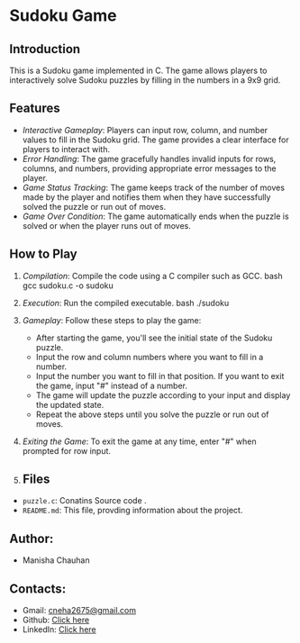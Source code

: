 # Sudoku Game

## Introduction
This is a Sudoku game implemented in C. The game allows players to interactively solve Sudoku puzzles by filling in the numbers in a 9x9 grid.

## Features
- *Interactive Gameplay*: Players can input row, column, and number values to fill in the Sudoku grid. The game provides a clear interface for players to interact with.
- *Error Handling*: The game gracefully handles invalid inputs for rows, columns, and numbers, providing appropriate error messages to the player.
- *Game Status Tracking*: The game keeps track of the number of moves made by the player and notifies them when they have successfully solved the puzzle or run out of moves.
- *Game Over Condition*: The game automatically ends when the puzzle is solved or when the player runs out of moves.
 
## How to Play
1. *Compilation*: Compile the code using a C compiler such as GCC.
    bash
    gcc sudoku.c -o sudoku
    
2. *Execution*: Run the compiled executable.
    bash
    ./sudoku
    
3. *Gameplay*: Follow these steps to play the game:
    - After starting the game, you'll see the initial state of the Sudoku puzzle.
    - Input the row and column numbers where you want to fill in a number.
    - Input the number you want to fill in that position. If you want to exit the game, input "#" instead of a number.
    - The game will update the puzzle according to your input and display the updated state.
    - Repeat the above steps until you solve the puzzle or run out of moves.
4. *Exiting the Game*: To exit the game at any time, enter "#" when prompted for row input.

5. ## Files

- `puzzle.c`: Conatins Source code .
- `README.md`: This file, provding information about the project.

## Author:

- Manisha Chauhan
  
## Contacts:

- Gmail: cneha2675@gmail.com
- Github: [Click here](/https://github.com/02Manisha)
- LinkedIn: [Click here]()


